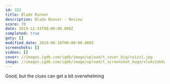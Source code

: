 ```yaml
---
id: 322
title: Blade Runner
description: Blade Runner - Review
score: 70
date: 2019-12-24T00:00:00.000Z
completed: true
goty: []
modified_date: 2024-08-16T00:00:00.000Z
screenshots: []
videos: []
cover: //images.igdb.com/igdb/image/upload/t_cover_big/co1zz1.jpg
image: //images.igdb.com/igdb/image/upload/t_screenshot_huge/xluks2ebkgmyl7lth1el.jpg
---
```

Good, but the clues can get a bit overwhelming